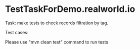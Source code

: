 # TestTaskForDemo.realworld.io

Task: make tests to check records filtration  by tag.

Test cases:

Please use "mvn clean test" command to run tests
